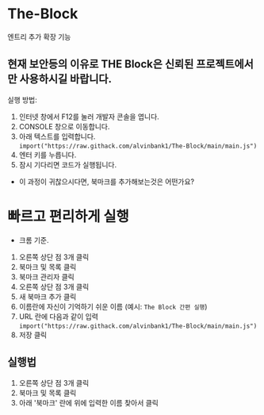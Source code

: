# The-Block
엔트리 추가 확장 기능

## 현재 보안등의 이유로 THE Block은 신뢰된 프로젝트에서만 사용하시길 바랍니다.

실행 방법: 
1. 인터넷 창에서 F12를 눌러 개발자 콘솔을 엽니다.
2. CONSOLE 창으로 이동합니다.
3. 아래 텍스트를 입력합니다.
```import("https://raw.githack.com/alvinbank1/The-Block/main/main.js")```
4. 엔터 키를 누릅니다.
5. 잠시 기다리면 코드가 실행됩니다.

* 이 과정이 귀찮으시다면, 북마크를 추가해보는것은 어떤가요?

# 빠르고 편리하게 실행

* 크롬 기준.
1. 오른쪽 상단 점 3개 클릭
2. 북마크 및 목록 클릭
3. 북마크 관리자 클릭
4. 오른쪽 상단 점 3개 클릭
5. 새 북마크 추가 클릭
6. 이름란에 자신이 기억하기 쉬운 이름 (예시: ```The Block 간편 실행```)
7. URL 란에 다음과 같이 입력
   ```import("https://raw.githack.com/alvinbank1/The-Block/main/main.js")```
8. 저장 클릭
## 실행법
1. 오른쪽 상단 점 3개 클릭
2. 북마크 및 목록 클릭
3. 아래 '북마크' 란에 위에 입력한 이름 찾아서 클릭
